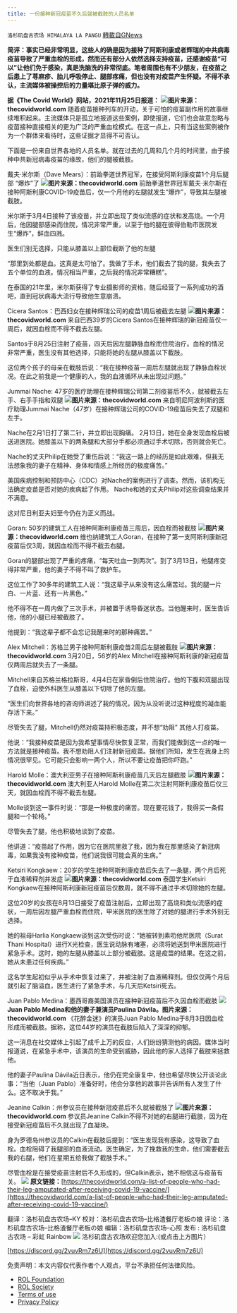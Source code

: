 ```yaml
---
title: 一份接种新冠疫苗不久后就被截肢的人员名单
---
```

`洛杉矶盘古农场 HIMALAYA LA PANGU` [轉載自GNews](https://gnews.org/zh-hans/1706936/)

**简评：事实已经非常明显，这些人的确是因为接种了阿斯利康或者辉瑞的中共病毒疫苗导致了严重血栓的形成，然而还有部分人依然选择支持疫苗，还感谢疫苗“可以”让他们免于感染，真是洗脑洗的非常彻底。笔者周围也有不少朋友，在疫苗之后患上了荨麻疹、胎儿呼吸停止、腿部疼痛，但也没有对疫苗产生怀疑。不得不承认，主流媒体被操控后的力量堪比原子弹的威力。**

**据《The Covid World》网站，2021年11月25日报道：**
![](https://assets.gnews.org/wp-content/uploads/2021/11/0-image0.jpg)**图片来源：thecovidworld.com**
随着疫苗接种列车的开动，关于可怕的疫苗副作用的故事继续堆积起来。主流媒体只是孤立地报道这些案例，即使报道，它们也会故意忽略与疫苗接种直接相关的更为广泛的严重血栓模式。在这一点上，只有当这些案例被作为一个群体来看待时，这些证据才显得不可否认。

下面是一份来自世界各地的人员名单。就在过去的几周和几个月的时间里，由于接种中共新冠病毒疫苗的缘故，他们的腿被截肢。

戴夫·米尔斯（Dave Mears）：前跆拳道世界冠军，在接受阿斯利康疫苗1个月后腿部 “爆炸”了
![](https://assets.gnews.org/wp-content/uploads/2021/11/12-image0.jpg)**图片来源：thecovidworld.com**
前跆拳道世界冠军戴夫·米尔斯在接种阿斯利康COVID-19疫苗后，仅一个月他的左腿就发生“爆炸”，导致其左腿被截肢。

米尔斯于3月4日接种了该疫苗，并立即出现了类似流感的症状和发高烧。一个月后，他因腿部感染而住院，情况非常严重，以至于他的腿在彼得伯勒市医院发生“爆炸”，鲜血四溅。

医生们别无选择，只能从膝盖以上部位截断了他的左腿

“那里到处都是血。这真是太可怕了。我做了手术，他们截去了我的腿，我失去了五个单位的血液。情况相当严重，之后我的情况非常糟糕”。

在泰国的21年里，米尔斯获得了专业摄影师的资格，随后经营了一系列成功的酒吧，直到冠状病毒大流行导致他生意崩溃。

Cicera Santos：巴西妇女在接种辉瑞公司的疫苗1周后被截去左腿
![](https://assets.gnews.org/wp-content/uploads/2021/11/gy7.jpg)**图片来源：thecovidworld.com**
来自巴西39岁的Cicera Santos在接种辉瑞的新冠疫苗仅一周后，就因血栓而不得不截去左腿。

Santos于8月25日注射了疫苗，四天后因左腿静脉血栓而住院治疗。血栓的情况非常严重，医生没有其他选择，只能将她的左腿从膝盖以下截肢。

这位两个孩子的母亲在截肢后说：“我在接种疫苗一周后左腿就出现了静脉血栓状况。在此之前我是一个健康的人，我的血液循环从未出现过问题。”

Jummai Nache: 47岁的医疗助理在接种辉瑞公司第二剂疫苗后不久，就被截去左手、右手手指和双腿
![](https://assets.gnews.org/wp-content/uploads/2021/11/0-image0-2.jpg)**图片来源：thecovidworld.com**
来自明尼阿波利斯的医疗助理Jummai Nache（47岁）在接种辉瑞公司的COVID-19疫苗后失去了双腿和左手。

Nache在2月1日打了第二针，并立即出现胸痛。 2月13日，她在全身发现血栓后被送进医院。她膝盖以下的两条腿和大部分手都必须通过手术切除，否则就会死亡。

Nache的丈夫Philip在她受了重伤后说：“我这一路上的经历是如此艰难，但我无法想象我的妻子在精神、身体和情感上所经历的极度痛苦。”

美国疾病控制和预防中心（CDC）对Nache的案例进行了调查。然而，该机构无法确定疫苗是否对她的疾病起了作用。 Nache和她的丈夫Philip对这些调查结果并不满意。

这对尼日利亚夫妇至今仍在为正义而战。

Goran: 50岁的建筑工人在接种阿斯利康疫苗三周后，因血栓而被截肢
![](https://assets.gnews.org/wp-content/uploads/2021/11/hio.jpg)**图片来源：thecovidworld.com**
维也纳建筑工人Goran，在接种了第一支阿斯利康新冠疫苗后仅3周，就因血栓而不得不截去右腿。

Goran的腿部出现了严重的疼痛，“每天吐血一到两次”。到了3月13日，他腿疼变得非常严重，他的妻子不得不叫了救护车。

这位工作了30多年的建筑工人说：“我这辈子从来没有这么痛苦过。我的腿一片白、一片蓝、还有一片黑色。”

他不得不在一周内做了三次手术，并被置于诱导昏迷状态。当他醒来时，医生告诉他，他的小腿已经被截肢了。

他提到：“我这辈子都不会忘记我醒来时的那种痛苦。”

Alex Mitchell：苏格兰男子接种阿斯利康疫苗2周后左腿被截肢
![](https://assets.gnews.org/wp-content/uploads/2021/11/1-image0.jpg)**图片来源：thecovidworld.com**
3月20日，56岁的Alex Mitchell在接种阿斯利康的新冠疫苗仅两周后就失去了一条腿。

Mitchell来自苏格兰格拉斯哥，4月4日在家昏倒后住院治疗。他的下腹和双腿出现了血栓，迫使外科医生从膝盖以下切除了他的左腿。

“医生们向世界各地的咨询师讲述了我的情况，因为从没听说过这种程度的凝血能存活下来。”

尽管失去了腿，Mitchell仍然对疫苗持积极态度，并不想“劝阻” 其他人打疫苗。

他说：“我接种疫苗是因为我希望事情尽快恢复正常，而我们能做到这一点的唯一方法就是接种疫苗。我不想劝阻人们注射新冠疫苗。据他们所知，发生在我身上的情况很罕见。它可能只会影响一两个人，所以不要让疫苗把你吓跑。”

Harold Molle：澳大利亚男子在接种阿斯利康疫苗几天后左腿截肢
![](https://assets.gnews.org/wp-content/uploads/2021/11/dgi.jpg)**图片来源：thecovidworld.com**
澳大利亚人Harold Molle在第二次注射阿斯利康疫苗后仅三天，就因血栓而不得不截去左腿。

Molle谈到这一事件时说：“那是一种极度的痛苦。现在要花钱了，我得买一条假腿和一个轮椅。”

尽管失去了腿，他也积极地谈到了疫苗。

他讲道：“疫苗起了作用，因为它在医院里救了我，因为我在那里感染了新冠病毒，如果我没有接种疫苗，他们说我很可能会真的生病。”

Ketsiri Kongkaew：20岁的学生接种阿斯利康疫苗后失去了一条腿，两个月后死于血液稀释剂并发症
![](https://assets.gnews.org/wp-content/uploads/2021/11/lomage0.jpg)**图片来源：thecovidworld.com**
泰国学生Ketsiri Kongkaew在接种阿斯利康新冠疫苗后仅数周，就不得不通过手术切除她的左腿。

这位20岁的女孩在8月13日接受了疫苗注射后，立即出现了高烧和类似流感的症状，一周后因左腿严重血栓而住院，甲米医院的医生除了对她的腿进行手术外别无选择。

她的祖母Harlia Kongkaew谈到这次受伤时说：“她被转到素叻他尼医院（Surat Thani Hospital）进行X光检查，医生说动脉有堵塞，必须将她送到甲米医院进行紧急手术。这时，她的左腿从膝盖以上部分被截肢。这是疫苗的结果。在这之前，她从未患过任何疾病。”

这名学生起初似乎从手术中恢复过来了，并被注射了血液稀释剂。但仅仅两个月后就引起了脑溢血，医生进行了紧急手术，与几天后Ketsiri死去。

Juan Pablo Medina：墨西哥裔美国演员在接种新冠疫苗后不久因血栓而截肢
![](https://assets.gnews.org/wp-content/uploads/2021/11/last-image0.jpg)**Juan Pablo Medina和他的妻子兼演员Paulina Dávila。图片来源：thecovidworld.com**
《花醉金迷》的演员Juan Pablo Medina于8月3日因血栓形成而被截肢。据称，这位44岁的演员在截肢后陷入了深深的抑郁。

这一消息在社交媒体上引起了成千上万的反应，人们纷纷猜测他的病因。媒体当时报道说，在紧急手术中，该演员的生命受到威胁，因此他的家人选择了截肢来拯救他。

他的妻子Paulina Dávila近日表示，他仍在完全康复中，他也希望尽快公开谈论此事：“当他（Juan Pablo）准备好时，他会分享他的故事并告诉所有人发生了什么。这不取决于我。”

Jeanine Calkin：州参议员在接种新冠疫苗后不久就被截肢了
![](https://assets.gnews.org/wp-content/uploads/2021/11/0s-image0.jpg)**图片来源：thecovidworld.com**
参议员Jeanine Calkin不得不对她的右腿进行截肢，因为在接受新冠疫苗后不久就出现了血凝块。

身为罗德岛州参议员的Calkin在截肢后提到：“医生发现我有感染，这导致了血栓。血栓阻碍了我腿部的血液流动。医生确定，为了挽救我的生命，他们需要截去我的右腿，他们在星期五给我做了截肢手术。”

尽管血栓是在接受疫苗注射后不久形成的，但Calkin表示，她不相信这与疫苗有关。
![](https://assets.gnews.org/wp-content/uploads/2021/11/0-image0-1.jpg)
**原文链接：**[https://thecovidworld.com/a-list-of-people-who-had-their-leg-amputated-after-receiving-covid-19-vaccine/](https://thecovidworld.com/a-list-of-people-who-had-their-leg-amputated-after-receiving-covid-19-vaccine/)

翻译：洛杉矶盘古农场–KY
校对：洛杉矶盘古农场–比格渣餐厅老板の娘
评论：洛杉矶盘古农场–比格渣餐厅老板の娘
编辑：洛杉矶盘古农场–心照
发布 : 洛杉矶盘古农场 – 彩虹 Rainbow
![](https://assets.gnews.org/wp-content/uploads/2021/03/WhatsApp-Image-2021-06-26-at-22.05.30.jpeg)
洛杉矶盘古农场欢迎您加入:(或点击上方图片）

[https://discord.gg/2vuvRm7z6U](https://discord.gg/2vuvRm7z6U)

 

免责声明：本文内容仅代表作者个人观点，平台不承担任何法律风险。

- [ROL Foundation](https://rolfoundation.org/)
- [ROL Society](https://rolsociety.org/)
- [Terms of use](https://gnews.org/terms-of-use-3/)
- [Privacy Policy](https://gnews.org/privacy-policy/)
